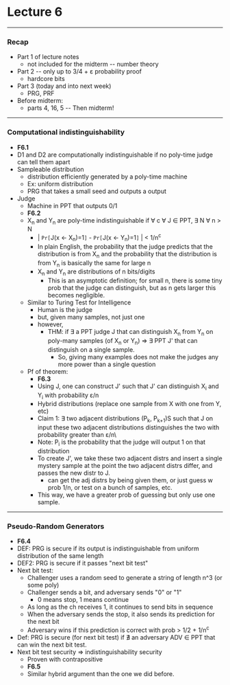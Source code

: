 <h1>Lecture 6</h1>

---

<h3>Recap</h3>

  * Part 1 of lecture notes
      - not included for the midterm -- number theory
  * Part 2 -- only up to 3/4 + &epsilon; probability proof
      - hardcore bits
  * Part 3 (today and into next week)
      - PRG, PRF
  * Before midterm:
      - parts 4, 16, 5 -- Then midterm!

---

<h3>Computational indistinguishability</h3>

  * __F6.1__
  * D1 and D2 are computationally indistinguishable if no poly-time judge can tell them apart
  * Sampleable distribution
      - distribution efficiently generated by a poly-time machine
      - Ex: uniform distribution
      - PRG that takes a small seed and outputs a output
  * Judge
      - Machine in PPT that outputs 0/1
      - __F6.2__
      - X<sub>n</sub> and Y<sub>n</sub> are poly-time indistinguishable if &forall; c &forall; J &isin; PPT, &exist; N  &forall; n &gt; N
          + | `Pr[`J(x &larr; X<sub>n</sub>)=1`]` - `Pr[`J(x &larr; Y<sub>n</sub>)=1`]`  | &lt; 1/n<sup>c</sup>
          + In plain English, the probability that the judge predicts that the distribution is from X<sub>n</sub> and the probability that the distribution is from Y<sub>n</sub> is basically the same for large n
          + X<sub>n</sub> and Y<sub>n</sub> are distributions of n bits/digits
              * This is an asymptotic definition; for small n, there is some tiny prob that the judge can distinguish, but as n gets larger this becomes negligible.
      - Similar to Turing Test for Intelligence
          + Human is the judge
          + but, given many samples, not just one
          + however,
              * THM: if &exist; a PPT judge J that can distinguish X<sub>n</sub> from Y<sub>n</sub> on poly-many samples (of X<sub>n</sub> or Y<sub>n</sub>) &rArr; &exist; PPT J' that can distinguish on a single sample.
                  - So, giving many examples does not make the judges any more power than a single question
      - Pf of theorem:  
          + __F6.3__
          + Using J, one can construct J' such that J' can distinguish X<sub>i</sub> and Y<sub>i</sub> with probability &epsilon;/n
          + Hybrid distributions (replace one sample from X with one from Y, etc)
          + Claim 1: &exist; two adjacent distributions (P<sub>k</sub>, P<sub>k+1</sub>)S such that J on input these two adjacent distributions distinguishes the two with probability greater than &epsilon;/n\
          + Note: P<sub>i</sub> is the probability that the judge will output 1 on that distribution
          + To create J', we take these two adjacent distrs and insert a single mystery sample at the point the two adjacent distrs differ, and passes the new distr to J.
              * can get the adj distrs by being given them, or just guess w prob 1/n, or test on a bunch of samples, etc.
          + This way, we have a greater prob of guessing but only use one sample.

---

<h3>Pseudo-Random Generators</h3>

  * __F6.4__
  * DEF: PRG is secure if its output is indistinguishable from uniform distribution of the same length
  * DEF2: PRG is secure if it passes "next bit test"
  * Next bit test: 
      - Challenger uses a random seed to generate a string of length n^3 (or some poly)
      - Challenger sends a bit, and adversary sends "0" or "1"
          + 0 means stop, 1 means continue
      - As long as the ch receives 1, it continues to send bits in sequence
      - When the adversary sends the stop, it also sends its prediction for the next bit
      - Adversary wins if this prediction is correct with prob > 1/2 + 1/n<sup>c</sup>
  * Def: PRG is secure (for next bit test) if &nexist; an adversary ADV &isin; PPT that can win the next bit test.
  * Next bit test security &rArr; indistinguishability security 
      - Proven with contrapositive
      - __F6.5__
      - Similar hybrid argument than the one we did before.